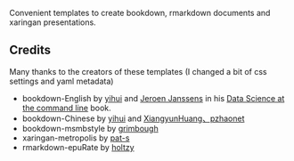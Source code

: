 Convenient templates to create bookdown, rmarkdown documents and xaringan presentations.  

## Credits 
Many thanks to the creators of these templates (I changed a bit of css settings and yaml metadata)
- bookdown-English by [yihui](https://github.com/yihui/bookdown-chinese) and [Jeroen Janssens](https://github.com/jeroenjanssens) in his [Data Science at the command line](https://github.com/jeroenjanssens/data-science-at-the-command-line) book.  
- bookdown-Chinese by [yihui](https://github.com/yihui/bookdown-chinese) and [XiangyunHuang、pzhaonet](https://github.com/XiangyunHuang/MSG-Book)  
- bookdown-msmbstyle by [grimbough](https://github.com/grimbough/msmbstyle)  
- xaringan-metropolis by [pat-s](https://github.com/pat-s/xaringan-metropolis)  
- rmarkdown-epuRate by [holtzy](https://github.com/holtzy/epuRate)  
